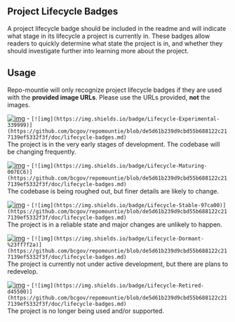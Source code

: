 ## Project Lifecycle Badges

A project lifecycle badge should be included in the readme and will indicate what stage in its lifecycle a project is currently in. These badges allow readers to quickly determine what state the project is in, and whether they should investigate further into learning more about the project.

## Usage

Repo-mountie will only recognize project lifecycle badges if they are used with the **provided image URLs**. Please use the URLs provided, **not** the images.

[![img](https://img.shields.io/badge/Lifecycle-Experimental-339999)](https://github.com/bcgov/repomountie/blob/de5d61b239d9cbd55b688122c217139ef5332f3f/doc/lifecycle-badges.md) - ```[![img](https://img.shields.io/badge/Lifecycle-Experimental-339999)](https://github.com/bcgov/repomountie/blob/de5d61b239d9cbd55b688122c217139ef5332f3f/doc/lifecycle-badges.md)```\
The project is in the very early stages of development. The codebase will be changing frequently.


[![img](https://img.shields.io/badge/Lifecycle-Maturing-007EC6)](https://github.com/bcgov/repomountie/blob/de5d61b239d9cbd55b688122c217139ef5332f3f/doc/lifecycle-badges.md) - ```[![img](https://img.shields.io/badge/Lifecycle-Maturing-007EC6)](https://github.com/bcgov/repomountie/blob/de5d61b239d9cbd55b688122c217139ef5332f3f/doc/lifecycle-badges.md)```\
The codebase is being roughed out, but finer details are likely to change.


[![img](https://img.shields.io/badge/Lifecycle-Stable-97ca00)](https://github.com/bcgov/repomountie/blob/de5d61b239d9cbd55b688122c217139ef5332f3f/doc/lifecycle-badges.md) - ```[![img](https://img.shields.io/badge/Lifecycle-Stable-97ca00)](https://github.com/bcgov/repomountie/blob/de5d61b239d9cbd55b688122c217139ef5332f3f/doc/lifecycle-badges.md)```\
The project is in a reliable state and major changes are unlikely to happen.


[![img](https://img.shields.io/badge/Lifecycle-Dormant-%23ff7f2a)](https://github.com/bcgov/repomountie/blob/de5d61b239d9cbd55b688122c217139ef5332f3f/doc/lifecycle-badges.md) - ```[![img](https://img.shields.io/badge/Lifecycle-Dormant-%23ff7f2a)](https://github.com/bcgov/repomountie/blob/de5d61b239d9cbd55b688122c217139ef5332f3f/doc/lifecycle-badges.md)```\
The project is currently not under active development, but there are plans to redevelop.


[![img](https://img.shields.io/badge/Lifecycle-Retired-d45500)](https://github.com/bcgov/repomountie/blob/de5d61b239d9cbd55b688122c217139ef5332f3f/doc/lifecycle-badges.md) - ```[![img](https://img.shields.io/badge/Lifecycle-Retired-d45500)](https://github.com/bcgov/repomountie/blob/de5d61b239d9cbd55b688122c217139ef5332f3f/doc/lifecycle-badges.md)```\
The project is no longer being used and/or supported.